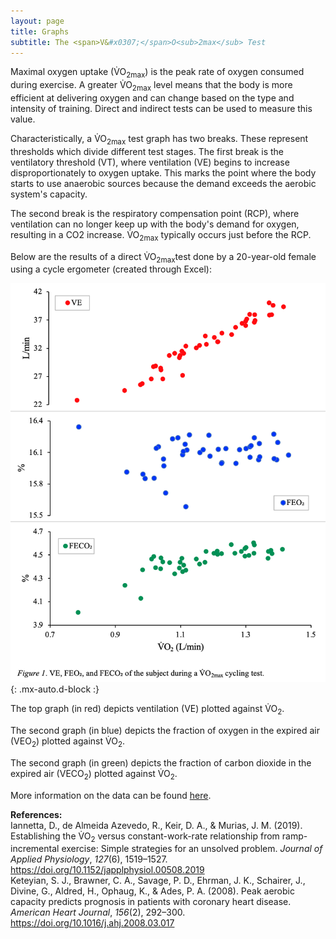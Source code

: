 ```yaml
---
layout: page
title: Graphs
subtitle: The <span>V&#x0307;</span>O<sub>2max</sub> Test
---
```


Maximal oxygen uptake (<span>V&#x0307;</span>O<sub>2max</sub>) is the peak rate of oxygen consumed during exercise. A greater <span>V&#x0307;</span>O<sub>2max</sub> level means that the body is more efficient at delivering oxygen and can change based on the type and intensity of training. Direct and indirect tests can be used to measure this value. 

Characteristically, a <span>V&#x0307;</span>O<sub>2max</sub> test graph has two breaks. These represent thresholds which divide different test stages. The first break is the ventilatory threshold (VT), where ventilation (VE) begins to increase disproportionately to oxygen uptake. This marks the point where the body starts to use anaerobic sources because the demand exceeds the aerobic system's capacity.

The second break is the respiratory compensation point (RCP), where ventilation can no longer keep up with the body's demand for oxygen, resulting in a CO2 increase. <span>V&#x0307;</span>O<sub>2max</sub> typically occurs just before the RCP.

Below are the results of a direct <span>V&#x0307;</span>O<sub>2max</sub>test done by a 20-year-old female using a cycle ergometer (created through Excel):

![Graph](images/graph1.png){: .mx-auto.d-block :}

The top graph (in red) depicts ventilation (VE) plotted against <span>V&#x0307;</span>O<sub>2</sub>. 

The second graph (in blue) depicts the fraction of oxygen in the expired air (VEO<sub>2</sub>) plotted against <span>V&#x0307;</span>O<sub>2</sub>. 

The second graph (in green) depicts the fraction of carbon dioxide in the expired air (VECO<sub>2</sub>) plotted against <span>V&#x0307;</span>O<sub>2</sub>.

More information on the data can be found [here](subject_web.xlsx).

**References:**  
Iannetta, D., de Almeida Azevedo, R., Keir, D. A., &amp; Murias, J. M. (2019). Establishing the <span>V&#x0307;</span>O<sub>2</sub> versus constant-work-rate relationship from ramp-incremental exercise: Simple strategies for an unsolved problem. _Journal of Applied Physiology_, _127_(6), 1519–1527. https://doi.org/10.1152/japplphysiol.00508.2019  
Keteyian, S. J., Brawner, C. A., Savage, P. D., Ehrman, J. K., Schairer, J., Divine, G., Aldred, H., Ophaug, K., & Ades, P. A. (2008). Peak aerobic capacity predicts prognosis in patients with coronary heart disease. _American Heart Journal_, _156_(2), 292–300. https://doi.org/10.1016/j.ahj.2008.03.017
